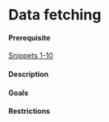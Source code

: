 # Data fetching

#### Prerequisite
[Snippets 1-10](../../../redux-saga-effects-showcase/snippets)

#### Description

#### Goals

#### Restrictions
